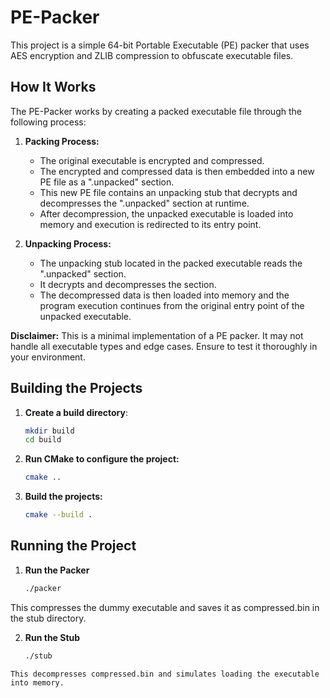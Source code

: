 # PE-Packer

This project is a simple 64-bit Portable Executable (PE) packer that uses AES encryption and ZLIB compression to obfuscate executable files.

## How It Works

The PE-Packer works by creating a packed executable file through the following process:

1. **Packing Process:**
   - The original executable is encrypted and compressed.
   - The encrypted and compressed data is then embedded into a new PE file as a ".unpacked" section.
   - This new PE file contains an unpacking stub that decrypts and decompresses the ".unpacked" section at runtime.
   - After decompression, the unpacked executable is loaded into memory and execution is redirected to its entry point.

2. **Unpacking Process:**
   - The unpacking stub located in the packed executable reads the ".unpacked" section.
   - It decrypts and decompresses the section.
   - The decompressed data is then loaded into memory and the program execution continues from the original entry point of the unpacked executable.

**Disclaimer:** This is a minimal implementation of a PE packer. It may not handle all executable types and edge cases. Ensure to test it thoroughly in your environment.

## Building the Projects

1. **Create a build directory**:

   ```bash
   mkdir build
   cd build
   ```
   
2. **Run CMake to configure the project:**
   ```bash
   cmake ..
3. **Build the projects:**
   ```bash
   cmake --build .
   ```
## Running the Project

1. **Run the Packer**
   ```bash
   ./packer
   ```
This compresses the dummy executable and saves it as compressed.bin in the stub directory. 

2. **Run the Stub**
   ```bash
   ./stub
  ```
This decompresses compressed.bin and simulates loading the executable into memory.


